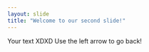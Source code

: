 ```yaml
---
layout: slide
title: "Welcome to our second slide!"
---
```

Your text XDXD
Use the left arrow to go back!
